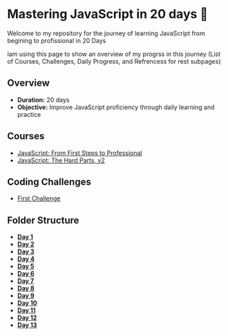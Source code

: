# Mastering JavaScript in 20 days 🚀

Welcome to my repository for the journey of learning JavaScript from begining to profissional in 20 Days

Iam using this page to show an overview of my progrss in this journey (List of Courses, Challenges, Daily Progress, and Refrencess for rest subpages)


## Overview
- **Duration:** 20 days
- **Objective:** Improve JavaScript proficiency through daily learning and practice


## Courses
 - [JavaScript: From First Steps to Professional](https://frontendmasters.com/courses/javascript-first-steps/)
 - [JavaScript: The Hard Parts, v2](https://frontendmasters.com/courses/javascript-hard-parts-v2/)

## Coding Challenges
 - [First Challenge](...)

## Folder Structure
-  [**Day 1**](https://github.com/WaleedZriqui/Mastering-JavaScript-in-20-days/blob/main/Day1.md)
-  [**Day 2**](https://github.com/WaleedZriqui/Mastering-JavaScript-in-20-days/blob/main/Day2.md)
-  [**Day 3**](https://github.com/WaleedZriqui/Mastering-JavaScript-in-20-days/blob/main/Day3.md)
-  [**Day 4**](https://github.com/WaleedZriqui/Mastering-JavaScript-in-20-days/blob/main/Day4.md)
-  [**Day 5**](https://github.com/WaleedZriqui/Mastering-JavaScript-in-20-days/blob/main/Day5.md)
-  [**Day 6**](https://github.com/WaleedZriqui/Mastering-JavaScript-in-20-days/blob/main/Day6.md)
-  [**Day 7**](https://github.com/WaleedZriqui/Mastering-JavaScript-in-20-days/blob/main/Day7.md)
-  [**Day 8**](https://github.com/WaleedZriqui/Mastering-JavaScript-in-20-days/blob/main/Day8.md)
-  [**Day 9**](https://github.com/WaleedZriqui/Mastering-JavaScript-in-20-days/blob/main/Day9.md)
-  [**Day 10**](https://github.com/WaleedZriqui/Mastering-JavaScript-in-20-days/blob/main/Day_10.md)
-  [**Day 11**](https://github.com/WaleedZriqui/Mastering-JavaScript-in-20-days/blob/main/Day_11.md)
-  [**Day 12**](https://github.com/WaleedZriqui/Mastering-JavaScript-in-20-days/blob/main/Day_12.md)
-  [**Day 13**](https://github.com/WaleedZriqui/Mastering-JavaScript-in-20-days/blob/main/Day_13.md)